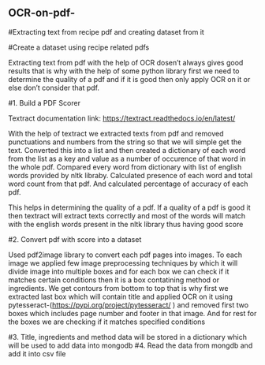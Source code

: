 ## OCR-on-pdf-

#Extracting text from recipe pdf and creating dataset from it


#Create a dataset using recipe related pdfs

Extracting text from pdf with the help of OCR dosen’t always gives good results that is why with the help of some python library first we need to determine the quality of a pdf and if it is good then only apply OCR on it or else don’t consider that pdf.


#1. Build a PDF Scorer

Textract documentation link:  https://textract.readthedocs.io/en/latest/

With the help of textract we extracted texts from pdf and removed punctuations and numbers from the string so that we will simple get the text. Converted this into a list and then created a dictionary of each word from the list as a key and value as a number of occurence of that word in the whole pdf. Compared every word from dictionary with list of english words provided by nltk libraby. 
Calculated presence of each word and total word count from that pdf.  And calculated percentage of accuracy of each pdf.  

This helps in determining the quality of a pdf. If a quality of a pdf is good it then textract will extract texts correctly and most of the words will match with the english words present in the nltk library thus having good score 

#2. Convert pdf with score into a dataset

Used pdf2image library to convert each pdf pages into images.
To each image we applied few image preprocessing techniques by which it will divide image into multiple boxes and for each box we can check if it matches certain conditions then it is a box contatining method or ingredients. We get contours from bottom to top that is why first we extracted last box which will contain title and applied OCR on it using pytesseract-(https://pypi.org/project/pytesseract/ )   and removed first two boxes which includes page number and footer in that image. And for rest for the boxes we are checking if it matches specified conditions

#3. Title, ingredients and method data will be stored in a dictionary which will be used to add data into mongodb
#4. Read the data from mongdb and add it into csv file
